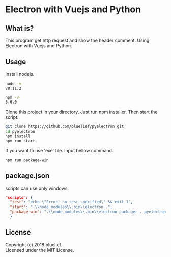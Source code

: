 # Electron with Vuejs and Python


## What is?


This program get http request and show the header comment. Using Electron with Vuejs and Python.  

## Usage


Install nodejs.  

```sh
node -v
v8.11.2

npm -v
5.6.0
```


Clone this project in your directory. Just run npm installer. Then start the script.  


```sh
git clone https://github.com/bluelief/pyelectron.git
cd pyelectron
npm install
npm run start
```

If you want to use 'exe' file. Input bellow command.  


```sh
npm run package-win
```

## package.json


scripts can use only windows.  

```json:package.json
"scripts": {
  "test": "echo \"Error: no test specified\" && exit 1",
  "start": ".\\node_modules\\.bin\\electron .",
  "package-win": ".\\node_modules\\.bin\\electron-packager . pyelectron --overwrite --platform=win32 --out=release-builds --version-string.CompanyName=CE --version-string.FileDescription=CE"
  }
```


## License

Copyright (c) 2018 bluelief.  
Licensed under the MIT License.  
